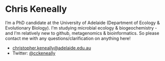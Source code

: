 # Chris Keneally

I’m a PhD candidate at the University of Adelaide (Department of Ecology & Evolutionary Biology). I'm studying microbial ecology & biogeochemistry - and I'm relatively new to github, metagenomics & bioinformatics. So please contact me with any questions/clarification on anything here!

- christopher.keneally@adelaide.edu.au
- Twitter: [@cckeneally](https://twitter.com/cckeneally)

<!---
cckeneally/cckeneally is a ✨ special ✨ repository because its `README.md` (this file) appears on your GitHub profile.
You can click the Preview link to take a look at your changes.
--->
